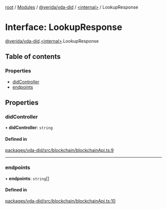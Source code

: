 [root](../README.md) / [Modules](../modules.md) / [@verida/vda-did](../modules/verida_vda_did.md) / [<internal\>](../modules/verida_vda_did._internal_.md) / LookupResponse

# Interface: LookupResponse

[@verida/vda-did](../modules/verida_vda_did.md).[<internal\>](../modules/verida_vda_did._internal_.md).LookupResponse

## Table of contents

### Properties

- [didController](verida_vda_did._internal_.LookupResponse.md#didcontroller)
- [endpoints](verida_vda_did._internal_.LookupResponse.md#endpoints)

## Properties

### didController

• **didController**: `string`

#### Defined in

[packages/vda-did/src/blockchain/blockchainApi.ts:9](https://github.com/verida/verida-js/blob/5040472/packages/vda-did/src/blockchain/blockchainApi.ts#L9)

___

### endpoints

• **endpoints**: `string`[]

#### Defined in

[packages/vda-did/src/blockchain/blockchainApi.ts:10](https://github.com/verida/verida-js/blob/5040472/packages/vda-did/src/blockchain/blockchainApi.ts#L10)
